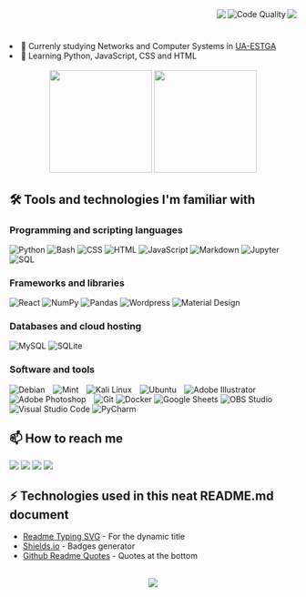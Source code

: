 <div align="center">
  <img align="right" src="https://pageview.vercel.app/?github_user=afaa97" />
  <img align="right" src="https://img.shields.io/badge/code%20quality-A%20for%20effort-success" alt="Code Quality" />
  <img align="right" src="https://readme-typing-svg.herokuapp.com?font=Secular+One&size=30&duration=2500&color=ADBAC7&center=true&vCenter=true&width=500&lines=Hello+world!%F0%9F%91%8B+;My+name+is+Andrew;Nice+to+meet+you!" />
</div>
<br>
<h1></h1>
<div>
  <li>🔭 Currenly studying Networks and Computer Systems in <a href="https://www.ua.pt/pt/estga/">UA-ESTGA</a></li>
  <li>🌱 Learning Python, JavaScript, CSS and HTML</li>
</div>

<br/>

<div align="center">
  <img height="180em" src="https://github-readme-stats.vercel.app/api?username=afaa97&show_icons=true&theme=dracula&include_all_commits=true&count_private=true&icon_color=2FC18C&title_color=2FC18C&bg_color=100,0F2027,203A43,2C5364" />
  <img height="180em" src="https://github-readme-stats.vercel.app/api/top-langs/?username=afaa97&layout=compact&hide=dockerfile,shell&langs_count=7&theme=dracula&title_color=2FC18C&bg_color=100,0F2027,203A43,2C5364" />
</div>

## 🛠️ Tools and technologies I'm familiar with

### Programming and scripting languages


<p>
    <img alt="Python" src="https://img.shields.io/badge/»-Python-14354C.svg?logo=python&logoColor=white&color=blue">
    <img alt="Bash" src="https://img.shields.io/badge/»-Bash-121011.svg?logo=gnu-bash&logoColor=white&color=blue">
    <img alt="CSS" src="https://img.shields.io/badge/»-CSS-1572B6.svg?logo=css3&logoColor=white&color=blue">
    <img alt="HTML" src="https://img.shields.io/badge/»-HTML-E34F26.svg?logo=html5&logoColor=white&color=blue">
    <img alt="JavaScript" src="https://img.shields.io/badge/»-JavaScript-F7DF1E.svg?logo=javascript&logoColor=white&color=blue">
    <img alt="Markdown" src="https://img.shields.io/badge/»-Markdown-000000.svg?logo=markdown&logoColor=white&color=blue">
    <img alt="Jupyter" src="https://img.shields.io/badge/»-Jupyter-F37626.svg?logo=Jupyter&logoColor=white&color=blue">
    <img alt="SQL" src="https://custom-icon-badges.herokuapp.com/badge/»-SQL-025E8C.svg?logo=database&logoColor=white&color=blue">

</p>

### Frameworks and libraries

<p>
    <img alt="React" src="https://img.shields.io/badge/»-React-20232a.svg?logo=react&logoColor=white&color=2bbc8a">
    <img alt="NumPy" src="https://img.shields.io/badge/»-Numpy-013243.svg?logo=numpy&logoColor=white&color=2bbc8a">
    <img alt="Pandas" src="https://img.shields.io/badge/»-Pandas-150458.svg?logo=pandas&logoColor=white&color=2bbc8a">
    <img alt="Wordpress" src="https://img.shields.io/badge/»-Wordpress-21759B?logo=wordpress&logoColor=white&color=2bbc8a">
    <img alt="Material Design" src="https://img.shields.io/badge/»-Material%20Design-0081CB.svg?logo=material-design&logoColor=white&color=2bbc8a">
</p>

### Databases and cloud hosting

<p>
    <img alt="MySQL" src="https://img.shields.io/badge/»-MySQL-00f.svg?logo=mysql&logoColor=white&color=yellow">
    <img alt="SQLite" src ="https://img.shields.io/badge/»-SQLite-07405e.svg?logo=sqlite&logoColor=white&color=yellow">
</p>

### Software and tools

<p>
    <img alt="Debian" src="https://img.shields.io/badge/»-Debian-informational?style=flat&logo=debian&logoColor=white&color=red" style="margin-right:2%">
    <img alt="Mint" src="https://img.shields.io/badge/»-Linux%20Mint-informational?style=flat&logo=linux-mint&logoColor=white&color=red" style="margin-right:2%">
    <img alt="Kali Linux" src="https://img.shields.io/badge/»-Kali%20Linux-informational?style=flat&logo=kali-linux&logoColor=white&color=red" style="margin-right:2%">
    <img alt="Ubuntu" src="https://img.shields.io/badge/»-Ubuntu-informational?style=flat&logo=ubuntu&logoColor=white&color=red" style="margin-right:2%">  
    <img alt="Adobe Illustrator" src="https://img.shields.io/badge/»-Adobe%20Illustrator-informational?logo=adobe-illustrator&logoColor=white&color=red" style="margin-right:2%">
    <img alt="Adobe Photoshop" src="https://img.shields.io/badge/»-Adobe%20Photoshop-informational?logo=adobephotoshop&logoColor=white&color=red" style="margin-right:2%">
    <img alt="Git" src="https://img.shields.io/badge/»-Git-F05033.svg?logo=git&logoColor=white&color=red">
    <img alt="Docker" src="https://img.shields.io/badge/»-Docker-informational?logo=docker&logoColor=white&color=red">
    <img alt="Google Sheets" src="https://img.shields.io/badge/»-Google%20Sheets-34A853.svg?logo=google%20sheets&logoColor=white&color=red">
    <img alt="OBS Studio" src="https://img.shields.io/badge/»-OBS%20Studio-302E31?logo=obs-studio&logoColor=white&color=red">
    <img alt="Visual Studio Code" src="https://img.shields.io/badge/»-Visual%20Studio%20Code-0078d7.svg?logo=visual-studio-code&logoColor=white&color=red">
    <img alt="PyCharm" src="https://img.shields.io/badge/»-PyCharm-informational?logo=pycharm&logoColor=white&color=red">
</p>

## 📫 How to reach me

<div>
  <a href="NOT YET" target="_blank"><img src="https://img.shields.io/badge/»-LinkedIn-%230077B5?style=for-the-badge&logo=linkedin&logoColor=white&color=black" target="_blank"></a> 
  <a href = "mailto:NOT YET"><img src="https://img.shields.io/badge/»-Gmail-D14836?style=for-the-badge&logo=gmail&logoColor=white&color=black" target="_blank"></a>
  <a href="https://instagram.com/NOT YET" target="_blank"><img src="https://img.shields.io/badge/»-Instagram-%23E4405F?style=for-the-badge&logo=instagram&logoColor=white&color=black" target="_blank"></a>
 <a href="NOT YET" target="_blank"><img src="https://img.shields.io/badge/»-Discord-7289DA?style=for-the-badge&logo=discord&logoColor=white&color=black" target="_blank"></a> 
</div>

## ⚡ Technologies used in this neat README.md document
- [Readme Typing SVG](https://github.com/DenverCoder1/readme-typing-svg) - For the dynamic title
- [Shields.io](https://shields.io/) - Badges generator
- [Github Readme Quotes](https://github.com/PiyushSuthar/github-readme-quotes) - Quotes at the bottom

<br>

<div align="center">
  <img src="https://quotes-github-readme.vercel.app/api?type=horizontal&theme=dark" />
</div>
